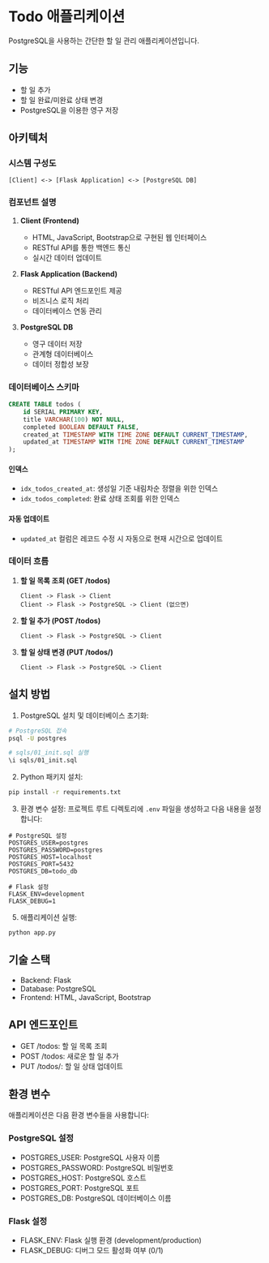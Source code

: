# Todo 애플리케이션

PostgreSQL을 사용하는 간단한 할 일 관리 애플리케이션입니다.

## 기능

- 할 일 추가
- 할 일 완료/미완료 상태 변경
- PostgreSQL을 이용한 영구 저장

## 아키텍처

### 시스템 구성도

```
[Client] <-> [Flask Application] <-> [PostgreSQL DB]
```

### 컴포넌트 설명

1. **Client (Frontend)**

   - HTML, JavaScript, Bootstrap으로 구현된 웹 인터페이스
   - RESTful API를 통한 백엔드 통신
   - 실시간 데이터 업데이트

2. **Flask Application (Backend)**

   - RESTful API 엔드포인트 제공
   - 비즈니스 로직 처리
   - 데이터베이스 연동 관리

3. **PostgreSQL DB**
   - 영구 데이터 저장
   - 관계형 데이터베이스
   - 데이터 정합성 보장

### 데이터베이스 스키마

```sql
CREATE TABLE todos (
    id SERIAL PRIMARY KEY,
    title VARCHAR(100) NOT NULL,
    completed BOOLEAN DEFAULT FALSE,
    created_at TIMESTAMP WITH TIME ZONE DEFAULT CURRENT_TIMESTAMP,
    updated_at TIMESTAMP WITH TIME ZONE DEFAULT CURRENT_TIMESTAMP
);
```

#### 인덱스

- `idx_todos_created_at`: 생성일 기준 내림차순 정렬을 위한 인덱스
- `idx_todos_completed`: 완료 상태 조회를 위한 인덱스

#### 자동 업데이트

- `updated_at` 컬럼은 레코드 수정 시 자동으로 현재 시간으로 업데이트

### 데이터 흐름

1. **할 일 목록 조회 (GET /todos)**

   ```
   Client -> Flask -> Client
   Client -> Flask -> PostgreSQL -> Client (없으면)
   ```

2. **할 일 추가 (POST /todos)**

   ```
   Client -> Flask -> PostgreSQL -> Client
   ```

3. **할 일 상태 변경 (PUT /todos/<id>)**
   ```
   Client -> Flask -> PostgreSQL -> Client
   ```

## 설치 방법

1. PostgreSQL 설치 및 데이터베이스 초기화:

```bash
# PostgreSQL 접속
psql -U postgres

# sqls/01_init.sql 실행
\i sqls/01_init.sql
```

2. Python 패키지 설치:

```bash
pip install -r requirements.txt
```

3. 환경 변수 설정:
   프로젝트 루트 디렉토리에 `.env` 파일을 생성하고 다음 내용을 설정합니다:

```env
# PostgreSQL 설정
POSTGRES_USER=postgres
POSTGRES_PASSWORD=postgres
POSTGRES_HOST=localhost
POSTGRES_PORT=5432
POSTGRES_DB=todo_db

# Flask 설정
FLASK_ENV=development
FLASK_DEBUG=1
```

5. 애플리케이션 실행:

```bash
python app.py
```

## 기술 스택

- Backend: Flask
- Database: PostgreSQL
- Frontend: HTML, JavaScript, Bootstrap

## API 엔드포인트

- GET /todos: 할 일 목록 조회
- POST /todos: 새로운 할 일 추가
- PUT /todos/<id>: 할 일 상태 업데이트

## 환경 변수

애플리케이션은 다음 환경 변수들을 사용합니다:

### PostgreSQL 설정

- POSTGRES_USER: PostgreSQL 사용자 이름
- POSTGRES_PASSWORD: PostgreSQL 비밀번호
- POSTGRES_HOST: PostgreSQL 호스트
- POSTGRES_PORT: PostgreSQL 포트
- POSTGRES_DB: PostgreSQL 데이터베이스 이름

### Flask 설정

- FLASK_ENV: Flask 실행 환경 (development/production)
- FLASK_DEBUG: 디버그 모드 활성화 여부 (0/1) 